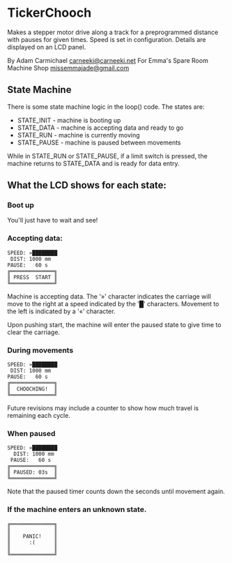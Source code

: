 # TickerChooch

Makes a stepper motor drive along a track for a preprogrammed distance with
pauses for given times. Speed is set in configuration. Details are displayed on
an LCD panel.

By Adam Carmichael <carneeki@carneeki.net>
For Emma's Spare Room Machine Shop <missemmajade@gmail.com>

## State Machine
There is some state machine logic in the loop() code. The states are:
* STATE_INIT  - machine is booting up
* STATE_DATA  - machine is accepting data and ready to go
* STATE_RUN   - machine is currently moving
* STATE_PAUSE - machine is paused between movements

While in STATE_RUN or STATE_PAUSE, if a limit switch is pressed, the machine
returns to STATE_DATA and is ready for data entry.

## What the LCD shows for each state:
### Boot up
You'll just have to wait and see!

### Accepting data:
```
SPEED: »████████
 DIST: 1000 mm
PAUSE:   60 s
╔══════════════╗
║ PRESS  START ║
╚══════════════╝
```
Machine is accepting data. The '»' character indicates the carriage will move
to the right at a speed indicated by the '█' characters. Movement to the left
is indicated by a '«' character.

Upon pushing start, the machine will enter the paused state to give time to
clear the carriage.

### During movements
```
SPEED: »████████
 DIST: 1000 mm
PAUSE:   60 s
╔══════════════╗
║  CHOOCHING!  ║
╚══════════════╝
```
Future revisions may include a counter to show how much travel is remaining
each cycle.

### When paused
```
SPEED: »████████
  DIST: 1000 mm
 PAUSE:   60 s
╔══════════════╗
║ PAUSED: 03s  ║
╚══════════════╝
```
Note that the paused timer counts down the seconds until movement again.


### If the machine enters an unknown state.
```
╔══════════════╗
║              ║
║    PANIC!    ║
║      :(      ║
║              ║
╚══════════════╝
```
